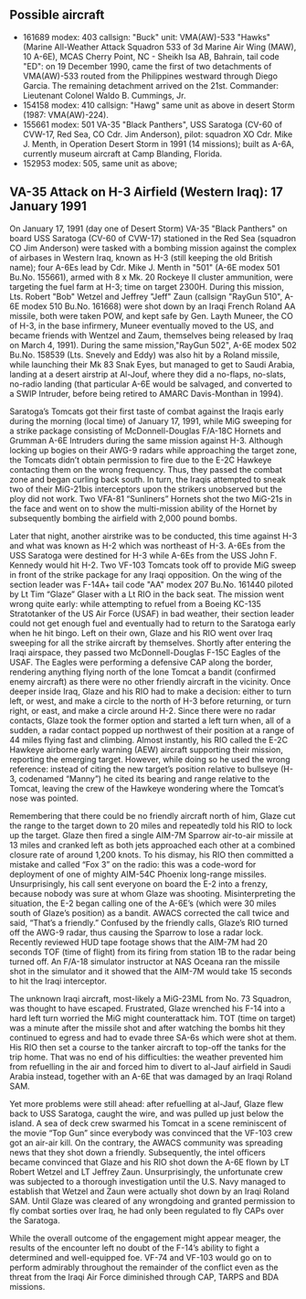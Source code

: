 ## Possible aircraft

- 161689 modex: 403 callsign: "Buck" unit: VMA(AW)-533 "Hawks" (Marine All-Weather Attack Squadron 533 of 3d Marine Air Wing (MAW), 10 A-6E), MCAS Cherry Point, NC - Sheikh Isa AB, Bahrain, tail code "ED": on 19 December 1990, came the first of two detachments of VMA(AW)-533 routed from the Philippines westward through Diego Garcia. The remaining detachment arrived on the 21st. Commander: Lieutenant Colonel Waldo B. Cummings, Jr.
- 154158 modex: 410 callsign: "Hawg" same unit as above in desert Storm (1987: VMA(AW)-224).
- 155661 modex: 501 VA-35 "Black Panthers", USS Saratoga (CV-60 of CVW-17, Red Sea, CO Cdr. Jim Anderson), pilot: squadron XO Cdr. Mike J. Menth, in Operation Desert Storm in 1991 (14 missions); built as A-6A, currently museum aircraft at Camp Blanding, Florida.
- 152953 modex: 505, same unit as above;

## VA-35 Attack on H-3 Airfield (Western Iraq): 17 January 1991

On January 17, 1991 (day one of Desert Storm) VA-35 "Black Panthers" on board USS Saratoga (CV-60 of CVW-17) stationed in the Red Sea (squadron CO Jim Anderson) were tasked with a bombing mission against the complex of airbases in Western Iraq, known as H-3 (still keeping the old British name); four A-6Es lead by Cdr. Mike J. Menth in "501" (A-6E modex 501 Bu.No. 155661), armed with 8 x Mk. 20 Rockeye II cluster ammunition, were targeting the fuel farm at H-3; time on target 2300H. During this mission, Lts. Robert "Bob" Wetzel and Jeffrey "Jeff" Zaun (callsign "RayGun 510", A-6E modex 510 Bu.No. 161668) were shot down by an Iraqi French Roland AA missile, both were taken POW, and kept safe by Gen. Layth Muneer, the CO of H-3, in the base infirmery, Muneer eventually moved to the US, and became friends with Wentzel and Zaum, themselves being released by Iraq on March 4, 1991). During the same mission,"RayGun 502", A-6E modex 502 Bu.No. 158539 (Lts. Snevely and Eddy) was also hit by a Roland missile, while launching their Mk 83 Snak Eyes, but managed to get to Saudi Arabia, landing at a desert airstrip at Al-Jouf, where they did a no-flaps, no-slats, no-radio landing (that particular A-6E would be salvaged, and converted to a SWIP Intruder, before being retired to AMARC Davis-Monthan in 1994).

Saratoga’s Tomcats got their first taste of combat against the Iraqis early during the morning (local time) of January 17, 1991, while MiG sweeping for a strike package consisting of McDonnell-Douglas F/A-18C Hornets and Grumman A-6E Intruders during the same mission against H-3. Although locking up bogies on their AWG-9 radars while approaching the target zone, the Tomcats didn’t obtain permission to fire due to the E-2C Hawkeye contacting them on the wrong frequency. Thus, they passed the combat zone and began curling back south. In turn, the Iraqis attempted to sneak two of their MiG-21bis interceptors upon the strikers unobserved but the ploy did not work. Two VFA-81 “Sunliners” Hornets shot the two MiG-21s in the face and went on to show the multi-mission ability of the Hornet by subsequently bombing the airfield with 2,000 pound bombs.

Later that night, another airstrike was to be conducted, this time against H-3 and what was known as H-2 which was northeast of H-3. A-6Es from the USS Saratoga were destined for H-3 while A-6Es from the USS John F. Kennedy would hit H-2. Two VF-103 Tomcats took off to provide MiG sweep in front of the strike package for any Iraqi opposition. On the wing of the section leader was F-14A+ tail code "AA" modex 207 Bu.No. 161440 piloted by Lt Tim “Glaze” Glaser with a Lt RIO in the back seat. The mission went wrong quite early: while attempting to refuel from a Boeing KC-135 Stratotanker of the US Air Force (USAF) in bad weather, their section leader could not get enough fuel and eventually had to return to the Saratoga early when he hit bingo. Left on their own, Glaze and his RIO went over Iraq sweeping for all the strike aircraft by themselves. Shortly after entering the Iraqi airspace, they passed two McDonnell-Douglas F-15C Eagles of the USAF. The Eagles were performing a defensive CAP along the border, rendering anything flying north of the lone Tomcat a bandit (confirmed enemy aircraft) as there were no other friendly aircraft in the vicinity. Once deeper inside Iraq, Glaze and his RIO had to make a decision: either to turn left, or west, and make a circle to the north of H-3 before returning, or turn right, or east, and make a circle around H-2. Since there were no radar contacts, Glaze took the former option and started a left turn when, all of a sudden, a radar contact popped up northwest of their position at a range of 44 miles flying fast and climbing. Almost instantly, his RIO called the E-2C Hawkeye airborne early warning (AEW) aircraft supporting their mission, reporting the emerging target. However, while doing so he used the wrong reference: instead of citing the new target’s position relative to bullseye (H-3, codenamed “Manny”) he cited its bearing and range relative to the Tomcat, leaving the crew of the Hawkeye wondering where the Tomcat’s nose was pointed.

Remembering that there could be no friendly aircraft north of him, Glaze cut the range to the target down to 20 miles and repeatedly told his RIO to lock up the target. Glaze then fired a single AIM-7M Sparrow air-to-air missile at 13 miles and cranked left as both jets approached each other at a combined closure rate of around 1,200 knots. To his dismay, his RIO then committed a mistake and called “Fox 3” on the radio: this was a code-word for deployment of one of mighty AIM-54C Phoenix long-range missiles. Unsurprisingly, his call sent everyone on board the E-2 into a frenzy, because nobody was sure at whom Glaze was shooting. Misinterpreting the situation, the E-2 began calling one of the A-6E’s (which were 30 miles south of Glaze’s position) as a bandit. AWACS corrected the call twice and said, “That’s a friendly.” Confused by the friendly calls, Glaze’s RIO turned off the AWG-9 radar, thus causing the Sparrow to lose a radar lock. Recently reviewed HUD tape footage shows that the AIM-7M had 20 seconds TOF (time of flight) from its firing from station 1B to the radar being turned off. An F/A-18 simulator instructor at NAS Oceana ran the missile shot in the simulator and it showed that the AIM-7M would take 15 seconds to hit the Iraqi interceptor.

The unknown Iraqi aircraft, most-likely a MiG-23ML from No. 73 Squadron, was thought to have escaped. Frustrated, Glaze wrenched his F-14 into a hard left turn worried the MiG might counterattack him. TOT (time on target) was a minute after the missile shot and after watching the bombs hit they continued to egress and had to evade three SA-6s which were shot at them. His RIO then set a course to the tanker aircraft to top-off the tanks for the trip home. That was no end of his difficulties: the weather prevented him from refuelling in the air and forced him to divert to al-Jauf airfield in Saudi Arabia instead, together with an A-6E that was damaged by an Iraqi Roland SAM.

Yet more problems were still ahead: after refuelling at al-Jauf, Glaze flew back to USS Saratoga, caught the wire, and was pulled up just below the island. A sea of deck crew swarmed his Tomcat in a scene reminiscent of the movie “Top Gun” since everybody was convinced that the VF-103 crew got an air-air kill. On the contrary, the AWACS community was spreading news that they shot down a friendly. Subsequently, the intel officers became convinced that Glaze and his RIO shot down the A-6E flown by LT Robert Wetzel and LT Jeffrey Zaun. Unsurprisingly, the unfortunate crew was subjected to a thorough investigation until the U.S. Navy managed to establish that Wetzel and Zaun were actually shot down by an Iraqi Roland SAM. Until Glaze was cleared of any wrongdoing and granted permission to fly combat sorties over Iraq, he had only been regulated to fly CAPs over the Saratoga.

While the overall outcome of the engagement might appear meager, the results of the encounter left no doubt of the F-14’s ability to fight a determined and well-equipped foe. VF-74 and VF-103 would go on to perform admirably throughout the remainder of the conflict even as the threat from the Iraqi Air Force diminished through CAP, TARPS and BDA missions.
